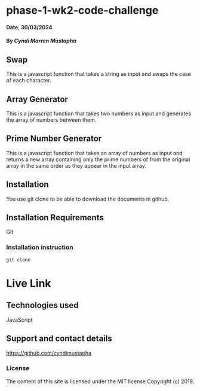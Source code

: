 # phase-1-wk2-code-challenge

#### Date, 30/03/2024

#### By *Cyndi Marren Mustapha*

## Swap

This is a javascript function that takes a string as input and swaps the case of each character.

## Array Generator

This is a javascript function that takes two numbers as input and generates the array of numbers between them.

## Prime Number Generator

This is a javascript function that takes an array of numbers as input and returns a new array containing only the prime numbers of from the original array in the same order as they appear in the input array.

## Installation
You use git clone to be able to download the documents in github.

## Installation Requirements
Git

### Installation instruction
```
git clone

```

# Live Link 

## Technologies used
JavaScript

## Support and contact details
https://github.com/cyndimustapha

### License
The content of this site is licensed under the MIT license
Copyright (c) 2018.
